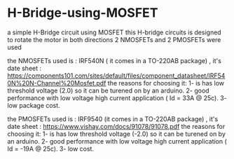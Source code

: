 # H-Bridge-using-MOSFET
a simple H-Bridge circuit using MOSFET
this H-bridge circuits is designed to rotate the motor in both directions
2 NMOSFETs and 2 PMOSFETs were used

the NMOSFETs used is : IRF540N ( it comes in a TO-220AB package) , it's date sheet : https://components101.com/sites/default/files/component_datasheet/IRF540N%20N-Channel%20Mosfet.pdf
the reasons for choosing it:
1- is has low threshold voltage (2.0) so it can be turened on by an arduino.
2- good performance with low voltage high current application ( Id = 33A @ 25c).
3- low package cost.

the PMOSFETs used is : IRF9540 (it comes in a TO-220AB package) , it's date sheet :
https://www.vishay.com/docs/91078/91078.pdf
the reasons for choosing it:
1- is has low threshold voltage (-2.0) so it can be turened on by an arduino.
2- good performance with low voltage high current application ( Id = -19A @ 25c).
3- low cost.
